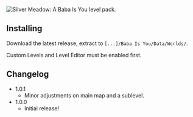 ![Silver Meadow: A Baba Is You level pack.](https://silverhawke.s-ul.eu/PbBwyS74)

## Installing
Download the latest release, extract to `[...]/Baba Is You/Data/Worlds/`.

Custom Levels and Level Editor must be enabled first.

## Changelog
- 1.0.1
  - Minor adjustments on main map and a sublevel.
- 1.0.0
  - Initial release!
